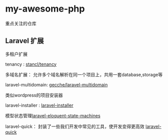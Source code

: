 # my-awesome-php
重点关注的仓库

## Laravel 扩展
多租户扩展

tenancy : [stancl/tenancy](https://github.com/stancl/tenancy)

多域名扩展： 允许多个域名解析在同一个项目上，共用一套database,storage等

laravel-multidomain: [gecche/laravel-multidomain](https://github.com/gecche/laravel-multidomain)

类似wordpress的项目安装器

laravel-installer : [laravel-installer](https://github.com/rashidlaasri/LaravelInstaller)

模型状态管理[laravel-eloquent-state-machines](https://github.com/asantibanez/laravel-eloquent-state-machines)

laravel-quick： 封装了一些我们开发中常见的工具，使开发变得更高效
[laravel-quick](https://github.com/youyingxiang/laravel-quick)